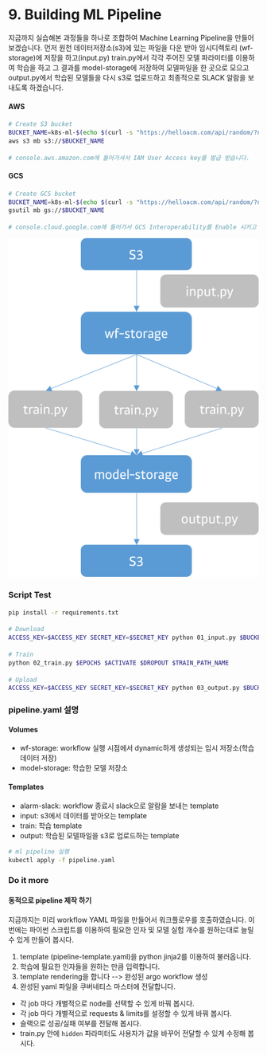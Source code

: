 # 9. Building ML Pipeline

지금까지 실습해본 과정들을 하나로 조합하여 Machine Learning Pipeline을 만들어 보겠습니다.
먼저 원천 데이터저장소(s3)에 있는 파일을 다운 받아 임시디렉토리 (wf-storage)에 저장을 하고(input.py)
train.py에서 각각 주어진 모델 파라미터를 이용하여 학습을 하고 그 결과를 model-storage에 저장하여 모델파일을 한 곳으로 모으고
output.py에서 학습된 모델들을 다시 s3로 업로드하고 최종적으로 SLACK 알람을 보내도록 하겠습니다.

#### AWS
```bash
# Create S3 bucket
BUCKET_NAME=k8s-ml-$(echo $(curl -s "https://helloacm.com/api/random/?n=5&x=2")| tr -d \")
aws s3 mb s3://$BUCKET_NAME

# console.aws.amazon.com에 들어가셔서 IAM User Access key를 발급 받습니다.
```

#### GCS
```bash
# Create GCS bucket
BUCKET_NAME=k8s-ml-$(echo $(curl -s "https://helloacm.com/api/random/?n=5&x=2")| tr -d \")
gsutil mb gs://$BUCKET_NAME

# console.cloud.google.com에 들어가서 GCS Interoperability를 Enable 시키고 Access key를 발급 받습니다.
```

![](img_pipeline.png)

### Script Test

```bash
pip install -r requirements.txt

# Download
ACCESS_KEY=$ACCESS_KEY SECRET_KEY=$SECRET_KEY python 01_input.py $BUCKET_NAME $OBJECT_KEY $DOWNLOAD_FULL_PATH

# Train
python 02_train.py $EPOCHS $ACTIVATE $DROPOUT $TRAIN_PATH_NAME

# Upload
ACCESS_KEY=$ACCESS_KEY SECRET_KEY=$SECRET_KEY python 03_output.py $BUCKET_NAME $UPLOAD_FULL_PATH
```

### pipeline.yaml 설명

#### Volumes
- wf-storage: workflow 실행 시점에서 dynamic하게 생성되는 임시 저장소(학습 데이터 저장)
- model-storage: 학습한 모델 저장소

#### Templates
- alarm-slack: workflow 종료시 slack으로 알람을 보내는 template
- input: s3에서 데이터를 받아오는 template
- train: 학습 template
- output: 학습된 모델파일을 s3로 업로드하는 template


```bash
# ml pipeline 실행
kubectl apply -f pipeline.yaml
```


### Do it more
#### 동적으로 pipeline 제작 하기

지금까지는 미리 workflow YAML 파일을 만들어서 워크플로우를 호출하였습니다. 이번에는 파이썬 스크립트를 이용하여 필요한 인자 및 모델 실험 개수를 원하는대로 늘릴 수 있게 만들어 봅시다.

1. template (pipeline-template.yaml)을 python jinja2를 이용하여 불러옵니다.
2. 학습에 필요한 인자들을 원하는 만큼 입력합니다.
3. template rendering을 합니다 --> 완성된 argo workflow 생성
4. 완성된 yaml 파일을 쿠버네티스 마스터에 전달합니다.

- 각 job 마다 개별적으로 node를 선택할 수 있게 바꿔 봅시다.
- 각 job 마다 개별적으로 requests & limits를 설정할 수 있게 바꿔 봅시다.
- 슬랙으로 성공/실패 여부를 전달해 봅시다.
- train.py 안에 `hidden` 파라미터도 사용자가 값을 바꾸어 전달할 수 있게 수정해 봅시다.
